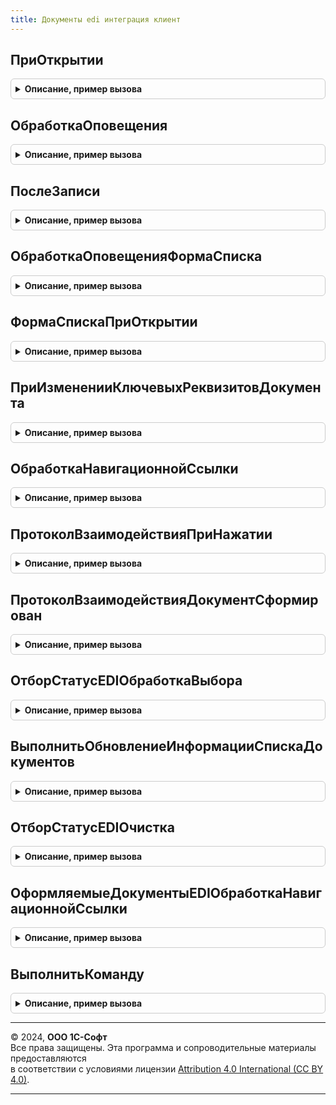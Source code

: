 ```yaml
---
title: Документы edi интеграция клиент
---
```



## ПриОткрытии
<details style="margin: 1em 0; padding: 0.5em; border: 1px solid #ccc; border-radius: 6px;">

<summary style="font-weight: bold; cursor: pointer;">Описание, пример вызова</summary>

```bsl

// Обработчик открытия формы документа, подключенного к сервису EDI
//
// Параметры:
// 	ФормаДокумента - ФормаКлиентскогоПриложения - форма документа.
//
Процедура ПриОткрытии(ФормаДокумента) Экспорт
```

Пример вызова
```bsl
ДокументыEDIИнтеграцияКлиент.ПриОткрытии(ФормаДокумента) 
```
</details>

## ОбработкаОповещения
<details style="margin: 1em 0; padding: 0.5em; border: 1px solid #ccc; border-radius: 6px;">

<summary style="font-weight: bold; cursor: pointer;">Описание, пример вызова</summary>

```bsl

// Обработчик оповещения формы документа, подключенного к сервису EDI
//
// Параметры:
// 	ФормаДокумента - ФормаКлиентскогоПриложения - форма документа.
// 	ИмяСобытия     - Строка                     - идентификатор события.
// 	Параметр       - Произвольный               - параметр оповещения формы.
// 	Источник       - ФормаКлиентскогоПриложения - форма-источник события.
//
Процедура ОбработкаОповещения(ФормаДокумента, ИмяСобытия, Параметр, Источник) Экспорт
```

Пример вызова
```bsl
ДокументыEDIИнтеграцияКлиент.ОбработкаОповещения(ФормаДокумента, ИмяСобытия, Параметр, Источник) 
```
</details>

## ПослеЗаписи
<details style="margin: 1em 0; padding: 0.5em; border: 1px solid #ccc; border-radius: 6px;">

<summary style="font-weight: bold; cursor: pointer;">Описание, пример вызова</summary>

```bsl

// Обработчик записи формы документа, подключенного к сервису EDI
//
// Параметры:
// 	ФормаДокумента - ФормаКлиентскогоПриложения - форма документа
// 	ПараметрыЗаписи      - Структура                  - структура, содержащая параметры записи:
//   * РежимЗаписи     - РежимЗаписиДокумента     - режим записи записываемого документа.
//   * РежимПроведения - РежимПроведенияДокумента - режим проведения документа.
//
Процедура ПослеЗаписи(ФормаДокумента, ПараметрыЗаписи) Экспорт
```

Пример вызова
```bsl
ДокументыEDIИнтеграцияКлиент.ПослеЗаписи(ФормаДокумента, ПараметрыЗаписи) 
```
</details>

## ОбработкаОповещенияФормаСписка
<details style="margin: 1em 0; padding: 0.5em; border: 1px solid #ccc; border-radius: 6px;">

<summary style="font-weight: bold; cursor: pointer;">Описание, пример вызова</summary>

```bsl

// Обрабатывает оповещения в форме списка прикладных документов
//
// Параметры:
// 	ФормаДокумента - ФормаКлиентскогоПриложения - форма, в которой возникло событие.
// 	ИмяСобытия     - Строка - имя события.
// 	Параметр       - Произвольный - параметр события.
// 	Источник       - Произвольный - источник события.
//
Процедура ОбработкаОповещенияФормаСписка(ФормаДокумента, ИмяСобытия, Параметр, Источник) Экспорт
```

Пример вызова
```bsl
ДокументыEDIИнтеграцияКлиент.ОбработкаОповещенияФормаСписка(ФормаДокумента, ИмяСобытия, Параметр, Источник) 
```
</details>

## ФормаСпискаПриОткрытии
<details style="margin: 1em 0; padding: 0.5em; border: 1px solid #ccc; border-radius: 6px;">

<summary style="font-weight: bold; cursor: pointer;">Описание, пример вызова</summary>

```bsl

// Обработчик открытия формы списка документов, подключенной к сервису EDI
//
// Параметры:
//   ФормаДокумента - ФормаКлиентскогоПриложения - форма документа.
//   Отказ          - Булево                     - признак отказа от открытия формы.
//
Процедура ФормаСпискаПриОткрытии(ФормаДокумента, Отказ) Экспорт
```

Пример вызова
```bsl
ДокументыEDIИнтеграцияКлиент.ФормаСпискаПриОткрытии(ФормаДокумента, Отказ) 
```
</details>

## ПриИзмененииКлючевыхРеквизитовДокумента
<details style="margin: 1em 0; padding: 0.5em; border: 1px solid #ccc; border-radius: 6px;">

<summary style="font-weight: bold; cursor: pointer;">Описание, пример вызова</summary>

```bsl

// Обработчик изменения ключевых сведений документа.
//
// Параметры:
// 	ФормаДокумента - ФормаКлиентскогоПриложения - форма, в которой возникло событие.
//
Процедура ПриИзмененииКлючевыхРеквизитовДокумента(ФормаДокумента) Экспорт
```

Пример вызова
```bsl
ДокументыEDIИнтеграцияКлиент.ПриИзмененииКлючевыхРеквизитовДокумента(ФормаДокумента) 
```
</details>

## ОбработкаНавигационнойСсылки
<details style="margin: 1em 0; padding: 0.5em; border: 1px solid #ccc; border-radius: 6px;">

<summary style="font-weight: bold; cursor: pointer;">Описание, пример вызова</summary>

```bsl

// Обработчик нажатия на навигационную ссылку
//
// Параметры:
//  ФормаДокумента                           - ФормаКлиентскогоПриложения - форма документа.
//  Элемент                                  - ЭлементФормы               - текущий элемент формы.
//  НавигационнаяСсылкаФорматированнойСтроки - Строка                     - адрес навигационной ссылки.
//  СтандартнаяОбработка                     - Булево                     - признак стандартной обработки события.
//
Процедура ОбработкаНавигационнойСсылки(ФормаДокумента, Элемент, НавигационнаяСсылкаФорматированнойСтроки, Экспорт
```

Пример вызова
```bsl
ДокументыEDIИнтеграцияКлиент.ОбработкаНавигационнойСсылки(ФормаДокумента, Элемент, НавигационнаяСсылкаФорматированнойСтроки, );
```
</details>

## ПротоколВзаимодействияПриНажатии
<details style="margin: 1em 0; padding: 0.5em; border: 1px solid #ccc; border-radius: 6px;">

<summary style="font-weight: bold; cursor: pointer;">Описание, пример вызова</summary>

```bsl

// Обработчик событий протокола взаимодействия
//
// Параметры:
//  ФормаДокумента       - ФормаКлиентскогоПриложения - форма документа.
//  ДанныеСобытия        - ФиксированнаяСтруктура     - данные события HTML.
//  СтандартнаяОбработка - Булево                     - признак стандартной обработки события.
//
Процедура ПротоколВзаимодействияПриНажатии(ФормаДокумента, ДанныеСобытия, СтандартнаяОбработка) Экспорт
```

Пример вызова
```bsl
ДокументыEDIИнтеграцияКлиент.ПротоколВзаимодействияПриНажатии(ФормаДокумента, ДанныеСобытия, СтандартнаяОбработка) 
```
</details>

## ПротоколВзаимодействияДокументСформирован
<details style="margin: 1em 0; padding: 0.5em; border: 1px solid #ccc; border-radius: 6px;">

<summary style="font-weight: bold; cursor: pointer;">Описание, пример вызова</summary>

```bsl

// Обработчик события загрузки HTML-документа
//
// Параметры:
//  ФормаДокумента - ФормаКлиентскогоПриложения - форма документа.
//  Элемент        - ЭлементФормы               - Поле HTML-документа.
//
Процедура ПротоколВзаимодействияДокументСформирован(ФормаДокумента, Элемент) Экспорт
```

Пример вызова
```bsl
ДокументыEDIИнтеграцияКлиент.ПротоколВзаимодействияДокументСформирован(ФормаДокумента, Элемент) 
```
</details>

## ОтборСтатусEDIОбработкаВыбора
<details style="margin: 1em 0; padding: 0.5em; border: 1px solid #ccc; border-radius: 6px;">

<summary style="font-weight: bold; cursor: pointer;">Описание, пример вызова</summary>

```bsl

// Выполняет обработку выбора отбора по статусам EDI в форме списков прикладных документов
//
// Параметры:
// 	ФормаДокумента       - ФормаКлиентскогоПриложения - форма в которой обрабатывается выбор.
//	Элемент              - ПолеФормы - элемент формы, в котором находится отбор по статусу EDI.
// 	ВыбранноеЗначение    - ПеречислениеСсылка.ВариантыОтбораПоСтатусамEDI - выбранное значение отбора.
// 	СтандартнаяОбработка - Булево - признак стандартной обработки события.
//
Процедура ОтборСтатусEDIОбработкаВыбора(ФормаДокумента, Элемент, ВыбранноеЗначение, СтандартнаяОбработка) Экспорт
```

Пример вызова
```bsl
ДокументыEDIИнтеграцияКлиент.ОтборСтатусEDIОбработкаВыбора(ФормаДокумента, Элемент, ВыбранноеЗначение, СтандартнаяОбработка) 
```
</details>

## ВыполнитьОбновлениеИнформацииСпискаДокументов
<details style="margin: 1em 0; padding: 0.5em; border: 1px solid #ccc; border-radius: 6px;">

<summary style="font-weight: bold; cursor: pointer;">Описание, пример вызова</summary>

```bsl

// Обновляет информацию сервиса EDI в форме списка прикладных документов
//
// Параметры:
// 	Форма        - ФормаКлиентскогоПриложения - форма, в которой требуется обновить информацию.
// 	ТипДокумента - ПеречислениеСсылка.ТипыДокументовEDI - тип документа EDI
//
Процедура ВыполнитьОбновлениеИнформацииСпискаДокументов(Форма, ТипДокумента) Экспорт
```

Пример вызова
```bsl
ДокументыEDIИнтеграцияКлиент.ВыполнитьОбновлениеИнформацииСпискаДокументов(Форма, ТипДокумента) 
```
</details>

## ОтборСтатусEDIОчистка
<details style="margin: 1em 0; padding: 0.5em; border: 1px solid #ccc; border-radius: 6px;">

<summary style="font-weight: bold; cursor: pointer;">Описание, пример вызова</summary>

```bsl

// Обрабатывает очистку элемента быстрого отбора по состоянию EDI в форме списка прикладных документов.
//
// Параметры:
// 	ФормаДокумента       - ФормаКлиентскогоПриложения - форма, в которой возникло событие.
// 	Элемент              - ПолеФормы - элемент быстрого отбора по состоянию EDI.
// 	СтандартнаяОбработка - Булево - признак стандартной обработки события.
//
Процедура ОтборСтатусEDIОчистка(ФормаДокумента, Элемент, СтандартнаяОбработка) Экспорт
```

Пример вызова
```bsl
ДокументыEDIИнтеграцияКлиент.ОтборСтатусEDIОчистка(ФормаДокумента, Элемент, СтандартнаяОбработка) 
```
</details>

## ОформляемыеДокументыEDIОбработкаНавигационнойСсылки
<details style="margin: 1em 0; padding: 0.5em; border: 1px solid #ccc; border-radius: 6px;">

<summary style="font-weight: bold; cursor: pointer;">Описание, пример вызова</summary>

```bsl

// Обрабатывает переход в список оформляемых документов из списка документов EDI
//
// Параметры:
// 	ФормаДокумента                           - ФормаКлиентскогоПриложения - форма, в которой выполнена команда
// 	НавигационнаяСсылкаФорматированнойСтроки - Строка - навигационная ссылка, по которой выполняется команда
// 	СтандартнаяОбработка                     - Булево - признак стандартной обработки.
//
Процедура ОформляемыеДокументыEDIОбработкаНавигационнойСсылки(ФормаДокумента, НавигационнаяСсылкаФорматированнойСтроки, СтандартнаяОбработка) Экспорт
```

Пример вызова
```bsl
ДокументыEDIИнтеграцияКлиент.ОформляемыеДокументыEDIОбработкаНавигационнойСсылки(ФормаДокумента, НавигационнаяСсылкаФорматированнойСтроки, СтандартнаяОбработка) 
```
</details>

## ВыполнитьКоманду
<details style="margin: 1em 0; padding: 0.5em; border: 1px solid #ccc; border-radius: 6px;">

<summary style="font-weight: bold; cursor: pointer;">Описание, пример вызова</summary>

```bsl

// Обработчик выполнения команды EDI.
//
// Параметры:
//  ФормаДокумента - ФормаКлиентскогоПриложения - форма документа.
//  Команда        - КомандаФормы               - команда для выполнения.
//  Источник       - ДанныеФормыСтруктура       - документ для которого выполняется команда.
//
Процедура ВыполнитьКоманду(ФормаДокумента, Команда, Знач Источник) Экспорт
```

Пример вызова
```bsl
ДокументыEDIИнтеграцияКлиент.ВыполнитьКоманду(ФормаДокумента, Команда, Источник) 
```
</details>

---

© 2024, **ООО 1С-Софт**  
Все права защищены. Эта программа и сопроводительные материалы предоставляются  
в соответствии с условиями лицензии [Attribution 4.0 International (CC BY 4.0)](https://creativecommons.org/licenses/by/4.0/legalcode).

---
